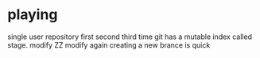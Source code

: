 # playing
single user repository
first
second
third time
git has a mutable index called stage.
modify ZZ
modify again
creating a new brance is quick
